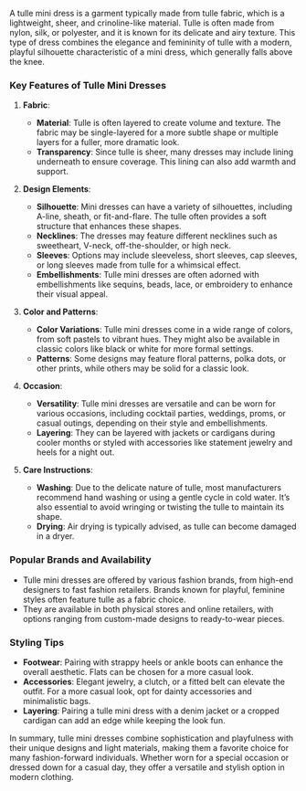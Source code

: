 A tulle mini dress is a garment typically made from tulle fabric, which is a lightweight, sheer, and crinoline-like material. Tulle is often made from nylon, silk, or polyester, and it is known for its delicate and airy texture. This type of dress combines the elegance and femininity of tulle with a modern, playful silhouette characteristic of a mini dress, which generally falls above the knee.

### Key Features of Tulle Mini Dresses

1. **Fabric**: 
   - **Material**: Tulle is often layered to create volume and texture. The fabric may be single-layered for a more subtle shape or multiple layers for a fuller, more dramatic look.
   - **Transparency**: Since tulle is sheer, many dresses may include lining underneath to ensure coverage. This lining can also add warmth and support.

2. **Design Elements**: 
   - **Silhouette**: Mini dresses can have a variety of silhouettes, including A-line, sheath, or fit-and-flare. The tulle often provides a soft structure that enhances these shapes.
   - **Necklines**: The dresses may feature different necklines such as sweetheart, V-neck, off-the-shoulder, or high neck. 
   - **Sleeves**: Options may include sleeveless, short sleeves, cap sleeves, or long sleeves made from tulle for a whimsical effect.
   - **Embellishments**: Tulle mini dresses are often adorned with embellishments like sequins, beads, lace, or embroidery to enhance their visual appeal.

3. **Color and Patterns**: 
   - **Color Variations**: Tulle mini dresses come in a wide range of colors, from soft pastels to vibrant hues. They might also be available in classic colors like black or white for more formal settings.
   - **Patterns**: Some designs may feature floral patterns, polka dots, or other prints, while others may be solid for a classic look.

4. **Occasion**: 
   - **Versatility**: Tulle mini dresses are versatile and can be worn for various occasions, including cocktail parties, weddings, proms, or casual outings, depending on their style and embellishments.
   - **Layering**: They can be layered with jackets or cardigans during cooler months or styled with accessories like statement jewelry and heels for a night out.

5. **Care Instructions**: 
   - **Washing**: Due to the delicate nature of tulle, most manufacturers recommend hand washing or using a gentle cycle in cold water. It’s also essential to avoid wringing or twisting the tulle to maintain its shape.
   - **Drying**: Air drying is typically advised, as tulle can become damaged in a dryer.

### Popular Brands and Availability

- Tulle mini dresses are offered by various fashion brands, from high-end designers to fast fashion retailers. Brands known for playful, feminine styles often feature tulle as a fabric choice.
- They are available in both physical stores and online retailers, with options ranging from custom-made designs to ready-to-wear pieces.

### Styling Tips

- **Footwear**: Pairing with strappy heels or ankle boots can enhance the overall aesthetic. Flats can be chosen for a more casual look.
- **Accessories**: Elegant jewelry, a clutch, or a fitted belt can elevate the outfit. For a more casual look, opt for dainty accessories and minimalistic bags.
- **Layering**: Pairing a tulle mini dress with a denim jacket or a cropped cardigan can add an edge while keeping the look fun.

In summary, tulle mini dresses combine sophistication and playfulness with their unique designs and light materials, making them a favorite choice for many fashion-forward individuals. Whether worn for a special occasion or dressed down for a casual day, they offer a versatile and stylish option in modern clothing.